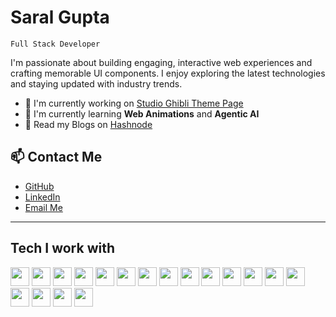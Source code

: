 # Saral Gupta

`Full Stack Developer`

<p>I'm passionate about building engaging, interactive web experiences and crafting memorable UI components. I enjoy exploring the latest technologies and staying updated with industry trends.</p>

- 🔭 I'm currently working on [Studio Ghibli Theme Page](https://studio-ghibli.srlgpta.xyz/) <br>
- 🌱 I'm currently learning **Web Animations** and **Agentic AI** <br>
- 💬 Read my Blogs on [Hashnode](https://hashnode.com/@srlgpta)

## 📫 Contact Me

- [GitHub](https://github.com/saral-gupta7)
- [LinkedIn](https://www.linkedin.com/in/saralgupta7/)
- [Email Me](mailto:saral.guptaw@gmail.com)

---

## Tech I work with
<p align = "left">
<img src="https://cdn.jsdelivr.net/gh/devicons/devicon/icons/typescript/typescript-original.svg" width="30" height="30"/>
<img src="https://cdn.jsdelivr.net/gh/devicons/devicon/icons/javascript/javascript-original.svg" width="30" height="30"/>
<img src="https://cdn.jsdelivr.net/gh/devicons/devicon/icons/react/react-original.svg" width="30" height="30"/>
<img src="https://cdn.jsdelivr.net/gh/devicons/devicon/icons/mongodb/mongodb-original.svg" width="30" height="30"/>
<img src="https://cdn.jsdelivr.net/gh/devicons/devicon/icons/prisma/prisma-original.svg" width="30" height="30"/>
<img src="https://cdn.jsdelivr.net/gh/devicons/devicon@latest/icons/tailwindcss/tailwindcss-original.svg" width="30" height="30"/>
<img src="https://cdn.jsdelivr.net/gh/devicons/devicon/icons/postgresql/postgresql-original.svg" width="30" height="30"/>
<img src="https://cdn.jsdelivr.net/gh/devicons/devicon/icons/nodejs/nodejs-original.svg" width="30" height="30"/>
<img src="https://cdn.jsdelivr.net/gh/devicons/devicon@latest/icons/express/express-original.svg" width="30" height="30"/>
<img src="https://cdn.jsdelivr.net/gh/devicons/devicon/icons/git/git-original.svg" width="30" height="30"/>
<img src="https://cdn.jsdelivr.net/gh/devicons/devicon/icons/github/github-original.svg" width="30" height="30"/>
<img src="https://cdn.jsdelivr.net/gh/devicons/devicon@latest/icons/npm/npm-original-wordmark.svg" width="30" height="30"/>
<img src="https://cdn.jsdelivr.net/gh/devicons/devicon@latest/icons/pnpm/pnpm-original.svg" width="30" height="30"/>
<img src="https://cdn.jsdelivr.net/gh/devicons/devicon/icons/python/python-original.svg" width="30" height="30"/>
<img src="https://cdn.jsdelivr.net/gh/devicons/devicon/icons/c/c-original.svg" width="30" height="30"/>
<img src="https://cdn.jsdelivr.net/gh/devicons/devicon@latest/icons/amazonwebservices/amazonwebservices-original-wordmark.svg" width="30" height="30"/>
<img src="https://cdn.jsdelivr.net/gh/devicons/devicon/icons/googlecloud/googlecloud-original.svg" width="30" height="30"/>
<img src="https://cdn.jsdelivr.net/gh/devicons/devicon/icons/bash/bash-original.svg" width="30" height="30"/>
</p>

